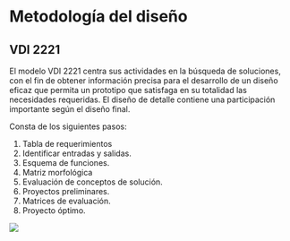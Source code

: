 
# Metodología del diseño

## VDI 2221

El modelo VDI 2221 centra sus actividades en la búsqueda de soluciones, con el fin de obtener información precisa para el desarrollo de un diseño eficaz que permita un prototipo que satisfaga en su totalidad las necesidades requeridas. El diseño de detalle contiene una participación importante según el diseño final.

Consta de los siguientes pasos:
1.  Tabla de requerimientos
2. Identificar entradas y salidas.
3. Esquema de funciones.
4. Matriz morfológica
5. Evaluación de conceptos de solución.
6. Proyectos preliminares.
7. Matrices de evaluación.
8. Proyecto óptimo. 

![](https://i0.wp.com/myengineerings.com/wp-content/uploads/2020/04/image-5.png?resize=723%2C485&ssl=1)

